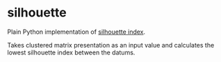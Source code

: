 # silhouette

Plain Python implementation of [silhouette index](https://en.wikipedia.org/wiki/Silhouette_(clustering)).

Takes clustered matrix presentation as an input value and calculates the lowest silhouette index between the datums.
